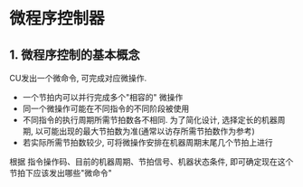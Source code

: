 # 微程序控制器

## 1. 微程序控制的基本概念

CU发出一个微命令, 可完成对应微操作.

- 一个节拍内可以并行完成多个"相容的" 微操作
- 同一个微操作可能在不同指令的不同阶段被使用
- 不同指令的执行周期所需节拍数各不相同. 为了简化设计, 选择定长的机器周期, 以可能出现的最大节拍数为准(通常以访存所需节拍数作为参考)
- 若实际所需节拍数较少, 可将微操作安排在机器周期末尾几个节拍上进行

根据 指令操作码、目前的机器周期、节拍信号、机器状态条件, 即可确定现在这个节拍下应该发出哪些"微命令"
